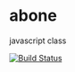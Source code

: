 # abone
javascript class

[![Build Status](https://travis-ci.org/ruslan-molodyko/abone.svg?branch=master)](https://travis-ci.org/ruslan-molodyko/abone)
